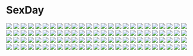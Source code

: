 # SexDay
![](https://konachan.com/image/7e98c52988cff45d7b5c19886396a7c5/Konachan.com%20-%20126012%20black_hair%20chibi%20hakurei_miko%20hemogurobin_a1c%20long_hair%20touhou.jpg)
![](https://konachan.com/image/3ae504cb6f28809069f8b73bed3d86b2/Konachan.com%20-%2011792%20hiiragi_akao%20jinki_extend.jpg)
![](https://konachan.com/jpeg/0400f843b2f627db29d51616753b6c60/Konachan.com%20-%20223395%20ass%20bed%20blue_eyes%20boots%20brown_hair%20censored%20hewsack%20long_hair%20makise_kurisu%20pantyhose%20shorts%20signed%20steins%3Bgate.jpg)
![](https://konachan.com/image/39a194c61633767c8d4358a1e4534751/Konachan.com%20-%20266590%20barefoot%20black_hair%20bones%20glasses%20green_eyes%20nabeshima_tetsuhiro%20original%20short_hair%20shorts%20skull.jpg)
![](https://konachan.com/image/adfcbdfdc7af76e8d2b80424b824f65e/Konachan.com%20-%20184308%20blue_eyes%20braids%20dress%20ia%20itsuwa_%28lethal-kemomimi%29%20long_hair%20vocaloid%20water.jpg)
![](https://konachan.com/image/7c8b46d246d789db0ac7c0af9630f0fb/Konachan.com%20-%20128293%20black_hair%20inu_x_boku_ss%20long_hair%20purple_eyes%20shirakiin_ririchiyo%20thighhighs.jpg)
![](https://konachan.com/image/660f1862ffbc88c724355ab4e00cd9a7/Konachan.com%20-%20178009%20barefoot%20blush%20candy%20chocolate%20hoshimiya_kate%20loli%20negija%20sekai_seifuku%3A_bouryaku_no_zvezda%20valentine.jpg)
![](https://konachan.com/jpeg/e26c07e3b0ec81713c3923a41be19bf3/Konachan.com%20-%2090467%20animal_ears%20black_hair%20blue_eyes%20collar%20foxgirl%20ganesagi%20kiss%20nanako_%28ganesagi%29%20original%20short_hair%20tail%20third-party_edit%20white_hair.jpg)
![](https://konachan.com/jpeg/7ce9980d711ba94719cc12e7a6c14aab/Konachan.com%20-%20279780%20animal%20blue_eyes%20fish%20flowers%20food%20fruit%20gray_hair%20hoodie%20long_hair%20narushima_kanna%20original.jpg)
![](https://konachan.com/jpeg/9664e7ce2185bb2ac0813391e8c834af/Konachan.com%20-%20207526%20book%20boots%20novcel%20patchouli_knowledge%20purple_eyes%20purple_hair%20touhou.jpg)
![](https://konachan.com/image/afb70cb45453c1bb83c087e7e58fd131/Konachan.com%20-%20148300%20blue_eyes%20blue_hair%20blush%20hatsune_miku%20kneehighs%20long_hair%20panties%20panty_pull%20school_uniform%20skirt%20striped_panties%20twintails%20underwear%20vocaloid.jpg)
![](https://konachan.com/jpeg/04f714de1664608000dec2fa9158ec63/Konachan.com%20-%20288522%20brown_eyes%20brown_hair%20flowers%20kneehighs%20original%20shiromi%20skirt.jpg)
![](https://konachan.com/jpeg/36cd419540ad497f9e233fcd5121128e/Konachan.com%20-%20232679%20aliasing%20black_hair%20blush%20bow%20choker%20dress%20elbow_gloves%20gloves%20long_hair%20nardack%20queen_of_hearts%20red_eyes%20scan%20thighhighs%20twintails%20white_rabbit.jpg)
![](https://konachan.com/image/02ab14f8cf88eb1550a2bcf0de160827/Konachan.com%20-%205055%20kiyoura_setsuna%20school_days.jpg)
![](https://konachan.com/jpeg/fb7a79c2e108dcbec48059549a4818bb/Konachan.com%20-%2050462%20akiyama_mio%20blush%20k-on%21%20maid%20transparent%20vector.jpg)
![](https://konachan.com/jpeg/54c6f0106c639504d9bb3ed839caacb7/Konachan.com%20-%20123201%20appare%21_tenka_gomen%20game_cg%20katagiri_hinata%20nakamura_ikumi%20zenigata_maru.jpg)
![](https://konachan.com/jpeg/9754a7e50c375c2f440220b4112ea85f/Konachan.com%20-%20255930%20animal_ears%20aqua_eyes%20blush%20breasts%20cleavage%20dark_skin%20fate_grand_order%20fate_%28series%29%20horns%20long_hair%20mofumoto%20navel%20purple_hair%20queen_of_sheba.jpg)
![](https://konachan.com/jpeg/306aff9e50a6a831b24c1424f7067603/Konachan.com%20-%20168364%20black_eyes%20black_hair%20blue_eyes%20boots%20brown_eyes%20brown_hair%20crying%20food%20gray_hair%20group%20ice_cream%20kurot%20marco_bodt%20ponytail%20scarf%20skirt%20tie%20uniform.jpg)
![](https://konachan.com/image/f17dcb3a8fba41f949b07f4b31bcc44b/Konachan.com%20-%2041630%20fukuyama_lisa%20girls_bravo%20hare_nanaka_koyomi%20kojima_kirie%20lana_jude_tomoka%20mario_kaneda%20miharu_sena_kanaka.jpg)
![](https://konachan.com/image/c5a7c4aa652a134e3e6752cb4e34a3c6/Konachan.com%20-%20303953%20braids%20brown_hair%20chinese_clothes%20fan%20fkey%20long_hair%20original%20red_eyes%20signed%20white.jpg)
![](https://konachan.com/jpeg/d575b00fe3dcae1dca11495668daaf2e/Konachan.com%20-%2057808%20bikini%20hayate_no_gotoku%20katsura_hinagiku%20swimsuit%20vector.jpg)
![](https://konachan.com/image/bce5727fc13e375b5217483b651ebffc/Konachan.com%20-%20295650%20bra%20fate_grand_order%20fate_%28series%29%20jeanne_d%27arc_alter%20open_shirt%20salmon88%20short_hair%20sunglasses%20thighhighs%20underwear%20white_hair%20yellow_eyes.jpg)
![](https://konachan.com/jpeg/304c94dd95f3a688275d6271c9042cdd/Konachan.com%20-%2054034%20chibi%20touhou.jpg)
![](https://konachan.com/image/13dfad92d5632254f547fe55f4b4b3e1/Konachan.com%20-%20111177%20brown_hair%20original%20pajamas%20scenic%20shinta_%28hmmuk%29%20stars%20tree.jpg)
![](https://konachan.com/jpeg/7232484561d81875e0f1d1878627c97d/Konachan.com%20-%20104073%20bed%20black_hair%20blush%20gokou_ruri%20kousaka_kyousuke%20long_hair%20male%20ore_no_imouto_ga_konna_ni_kawaii_wake_ga_nai%20pink_eyes%20short_hair%20silhouette%20suzumeko.jpg)
![](https://konachan.com/jpeg/aa070bc0699bd39dd54dc057ac9bc11c/Konachan.com%20-%20157630%20blue_eyes%20blue_hair%20blush%20bow%20breasts%20mahou_shoujo_madoka_magica%20miki_sayaka%20moritan%20nude%20red_eyes%20red_hair%20sakura_kyouko%20sideboob%20wet%20yuri.jpg)
![](https://konachan.com/image/8f5c92d050dba81a586c2322523ca0a1/Konachan.com%20-%20137136%20black_hair%20dress%20food%20green_eyes%20green_hair%20ice_cream%20long_hair%20original%20red_eyes%20ribbons%20seal_%28pukozin%29.jpg)
![](https://konachan.com/jpeg/b58d13659bc56eaaa8536c9eb3933370/Konachan.com%20-%20212227%20animal%20bird%20boots%20bow%20christmas%20grass%20hat%20hinami_%28hinatamizu%29%20horns%20purple_hair%20santa_hat%20short_hair%20signed%20tokiko%20touhou%20tree%20white_hair%20wings.jpg)
![](https://konachan.com/image/6b97f773c97fdd5750c62c8e5f74d51f/Konachan.com%20-%20267903%20aliasing%20anza_tomo%20bed%20blonde_hair%20bra%20breasts%20cleavage%20close%20green_eyes%20idolmaster%20miyamoto_frederica%20short_hair%20underwear.jpg)
![](https://konachan.com/image/aa8f093caccaf337bf10a77cb12cc711/Konachan.com%20-%20212330%20brown_hair%20glasses%20idolmaster%20idolmaster_million_live%21%20long_hair%20signed%20takayama_sayoko%20wristwear%20yae_%28mono110%29.jpg)
![](https://konachan.com/image/ba7269419409f748f15e2a960a0a6184/Konachan.com%20-%2029418%20clannad%20fujibayashi_kyou%20key%20logo%20long_hair%20purple_eyes%20purple_hair%20school_uniform%20zoom_layer.jpg)
![](https://konachan.com/image/e7baf6947558915bccba87b3c362805b/Konachan.com%20-%2032558%20panties%20takeda_sun%20underwear%20white.jpg)
![](https://konachan.com/image/45e689dc5840da9e7db402f111f34044/Konachan.com%20-%20257310%20aliasing%20blue_eyes%20brown_eyes%20brown_hair%20foxgirl%20hat%20long_hair%20pantyhose%20scarf%20short_hair%20skirt%20snow%20tail%20thighhighs%20tree%20white_hair%20yellow_eyes.jpg)
![](https://konachan.com/image/138d1645d25e292b0071597608027074/Konachan.com%20-%20114787%20festival%20fireworks%20japanese_clothes%20skirt%20skirt_lift%20summer%20tagme%20yukata.jpg)
![](https://konachan.com/image/830189cd4f76fe304190d6ee3e98cb47/Konachan.com%20-%20176555%20blue_eyes%20bodysuit%20brown_eyes%20brown_hair%20drink%20gloves%20group%20headband%20lao_meng%20long_hair%20red_eyes%20shorts%20sideboob%20skintight%20skirt%20thighhighs%20white_hair.jpg)
![](https://konachan.com/image/1ee17daaf9262fd5b069e43763a03da3/Konachan.com%20-%20158831%20blue_eyes%20boots%20green_hair%20mitsuko%20oumi_sanaka%20uniform%20utau.jpg)
![](https://konachan.com/image/3c134d9a9c04255b8c4ffcf899db5490/Konachan.com%20-%20191138%20blue_eyes%20blue_hair%20bodysuit%20hc%20long_hair%20navel%20ore_twintail_ni_narimasu%20tail_blue%20tsube_aika%20twintails%20weapon.jpg)
![](https://konachan.com/image/f2b634af16f2275cafd0e2ddb7b0d1db/Konachan.com%20-%2094689%20blonde_hair%20gloves%20gun%20hat%20koma_%28artist%29%20mahou_shoujo_madoka_magica%20thighhighs%20tomoe_mami%20weapon%20yellow_eyes.jpg)
![](https://konachan.com/image/7150dcb1772d5bde1eea0dfd370a7f30/Konachan.com%20-%20282190%20armor%20black_hair%20breasts%20elbow_gloves%20erect_nipples%20fate_grand_order%20fate_%28series%29%20gloves%20katana%20long_hair%20rokuji%20sword%20weapon.jpg)
![](https://konachan.com/image/9db2fae05ffd45b2c48283f4596428b4/Konachan.com%20-%2088135%20beach%20bikini%20black_hair%20blonde_hair%20bomi%20breasts%20cleavage%20game_cg%20kajiki_aiko%20nipples%20no_pantsu%21%21%20oikawa_ayu%20swimsuit%20twintails%20water.jpg)
![](https://konachan.com/jpeg/4ba8598c84d75c331452125a8c0e1e84/Konachan.com%20-%20217588%20animal_ears%20blue_eyes%20blush%20breasts%20cleavage%20erect_nipples%20loli%20original%20panties%20panty_pull%20sawati%20short_hair%20thighhighs%20underwear%20white_hair.jpg)
![](https://konachan.com/jpeg/ad87db162a132b420cfeaab124edb548/Konachan.com%20-%2035114%20garden_%28galge%29.jpg)
![](https://konachan.com/jpeg/e3fb1a3479cd5ea0d5c128eae5d4ee46/Konachan.com%20-%20141526%202girls%20blue_eyes%20hyperdimension_neptunia%20long_hair%20nepgear%20neptune%20pink_hair%20purple_hair%20purple_heart%20purple_sister%20tsunako%20twintails.jpg)
![](https://konachan.com/image/186e0443bf3aa37bbdd1ecb17a3db86a/Konachan.com%20-%2041493%20cc%20code_geass%20lelouch_lamperouge%20male.jpg)
![](https://konachan.com/jpeg/5c98ac76f0a9193c0d4000aef6ffe024/Konachan.com%20-%20269335%20anthropomorphism%20book%20brown_eyes%20brown_hair%20couch%20d-style_wed%20glasses%20kneehighs%20melonbooks%20school_uniform%20short_hair%20skirt%20twintails%20watermark.jpg)
![](https://konachan.com/image/8fb883270ac6278a130ee872a727ca33/Konachan.com%20-%2046011%20hyakko%20saotome_suzume.jpg)
![](https://konachan.com/image/b58771f5500453b829c0602943345a50/Konachan.com%20-%2075223%20asanagi%20ass%20bed%20book%20bow%20demon%20hat%20koakuma%20long_hair%20panties%20pink_eyes%20purple_eyes%20purple_hair%20red_hair%20socks%20thighhighs%20touhou%20underwear%20wings.jpg)
![](https://konachan.com/jpeg/dc2d676c8321aa6f4b71dd617536f9ad/Konachan.com%20-%20262436%20anus%20ass%20blush%20bra%20breasts%20censored%20dark_skin%20long_hair%20nipples%20panties%20penis%20ponytail%20pussy%20ryle%20scarf%20sex%20signed%20underwear%20vibrator%20yuru_camp.jpg)
![](https://konachan.com/jpeg/d17fdfbaad256c39ac0eb8a92daa84ee/Konachan.com%20-%20120262%20dandelion%20game_cg%20matsuno_canel%20taisetsu_na_kimi_no_tame_ni_boku_ni_dekiru_ichiban_no_koto%20yasaka_suzu.jpg)
![](https://konachan.com/image/376b6430a7b34829100865924da1f681/Konachan.com%20-%2064379%20bakemonogatari%20breasts%20monogatari_%28series%29%20no_bra%20open_shirt%20school_uniform%20senjougahara_hitagi%20thighhighs.jpg)
![](https://konachan.com/image/f1706e93adebbe11b71ede70f3f3d9ea/Konachan.com%20-%20230830%20anthropomorphism%20bath%20bathtub%20breasts%20brown_hair%20darkmuleth%20girls_frontline%20gun%20long_hair%20nude%20petals%20ponytail%20red_eyes%20ribbons%20water%20weapon%20wet.jpg)
![](https://konachan.com/jpeg/eeef4632e127e775d1ea4f0fbf701fe6/Konachan.com%20-%20280234%20boots%20brown_hair%20card_captor_sakura%20clamp%20dress%20gloves%20kinomoto_sakura%20scan%20short_hair%20wand.jpg)
![](https://konachan.com/jpeg/26cf31d645fb1047344781b1fa5b7e2c/Konachan.com%20-%20131076%20blue_eyes%20dress%20flowers%20katana%20konpaku_youmu%20myon%20short_hair%20sword%20touhou%20weapon.jpg)
![](https://konachan.com/image/9ee6c8df8faccab7ce80a5aa32a3a804/Konachan.com%20-%20270751%20animal%20bayashiko%20bird%20boots%20brown_eyes%20brown_hair%20building%20car%20city%20dog%20long_hair%20original%20ponytail%20scarf.jpg)
![](https://konachan.com/image/2c5909335f8720a7f8f19013fd61bd0d/Konachan.com%20-%20116540%20candy%20dress%20green_eyes%20green_hair%20kanaria%20lollipop%20mtyy%20rozen_maiden.jpg)
![](https://konachan.com/jpeg/fd8e341bd354d0b6985296e73b51a0e4/Konachan.com%20-%2082125%20breasts%20cleavage%20pia_carrot%20purple_hair%20tatekawa_mako%20thighhighs%20waitress.jpg)
![](https://konachan.com/image/f7298e60ad4c7ce7dced0e4b47d73c77/Konachan.com%20-%2081942%20blonde_hair%20brown_eyes%20green_eyes%20green_hair%20hat%20long_hair%20miko%20moriya_suwako%20purple_hair%20red_eyes%20sayori%20short_hair%20thighhighs%20touhou%20yasaka_kanako.jpg)
![](https://konachan.com/image/297caeaf046af89a7edfc2c42f9a6ef7/Konachan.com%20-%2066419%20breasts%20cleavage%20flowers%20japanese_clothes%20kimono%20yuuno_%28yukioka%29.jpg)
![](https://konachan.com/jpeg/dbf034b5b988e9c2d22ae23e3ee09eb2/Konachan.com%20-%2037715%20bikini%20jiji%20loli%20swimsuit.jpg)
![](https://konachan.com/image/6c20f3c75664c2217ef5c55eab751b12/Konachan.com%20-%2074441%20animal%20armor%20bird%20blue%20original%20sky%20sword%20water%20weapon.jpg)
![](https://konachan.com/image/d09fcbb42a71ea3c679435dc72e3aad4/Konachan.com%20-%207305%20gagraphic%20haimura_kiyotaka%20logo%20watermark.jpg)
![](https://konachan.com/image/30a42ee06e9f9e67eb3be4cc3767730d/Konachan.com%20-%20213524%20aliasing%20aqua_hair%20hatsune_miku%20long_hair%20microphone%20mitu_yang%20red_eyes%20skirt%20tell_your_world_%28vocaloid%29%20tie%20twintails%20vocaloid.jpg)
![](https://konachan.com/image/d0e88c6bad67c531045d42d71bfbd08d/Konachan.com%20-%20269098%20anthropomorphism%20ayanami_%28azur_lane%29%20azur_lane%20blush%20brown_eyes%20long_hair%20panties%20skirt_lift%20tatapopo%20underwear%20wet%20white_hair.jpg)
![](https://konachan.com/jpeg/e9448eaef9030bf5ddb031e586e89c4f/Konachan.com%20-%20239851%20blindfold%20blush%20bondage%20breasts%20brown_hair%20feng%20game_cg%20nase_yaeka%20navel%20nipples%20no_bra%20nopan%20pussy%20rope%20ryohka%20short_hair%20thighhighs%20uncensored.jpg)
![](https://konachan.com/jpeg/db92a402a117b5421ee0250e2d653efd/Konachan.com%20-%20227282%20akabeisoft3%20akizora_momiji%20brown_hair%20cherry_blossoms%20flowers%20game_cg%20inochi_no_spare%20kneehighs%20long_hair%20petals%20red_eyes%20school_uniform%20tree.jpg)
![](https://konachan.com/image/3a748b5201cefa40688327dc35979b2b/Konachan.com%20-%20258702%202girls%2054crystle%20brown_hair%20dress%20food%20forest%20misaka_mikoto%20shirai_kuroko%20short_hair%20shoujo_ai%20to_aru_majutsu_no_index%20tree%20wristwear.jpg)
![](https://konachan.com/jpeg/b486250b3935ad7338c94f2324a6dad9/Konachan.com%20-%20132142%20game_cg%20giga%20hotchkiss%20mikage_shizuku%20mikoto_akemi.jpg)
![](https://konachan.com/image/b7084c99bb454fe4d8e6ee24ed1bc4f5/Konachan.com%20-%20258229%20antarcticite%20anthropomorphism%20aqua_eyes%20close%20gloves%20houseki_no_kuni%20morino_bambi%20short_hair%20signed%20tie%20white_hair.jpg)
![](https://konachan.com/jpeg/cd8b5f85c6cc556c9a95a2297987d09b/Konachan.com%20-%20139973%20blush%20fang%20flandre_scarlet%20riichu%20touhou.jpg)
![](https://konachan.com/jpeg/c1d7fd665979ccaecd7b12ae9ec45315/Konachan.com%20-%20161221%20blush%20censored%20fingering%20flat_chest%20game_cg%20gray_hair%20hapymaher%20koku%20naitou_maia%20nipples%20no_bra%20panties%20purple_software%20underwear%20wet.jpg)
![](https://konachan.com/jpeg/c061bb2fca70966265aeec71f7c395e2/Konachan.com%20-%20108503%20animal_ears%20baku_taso%20catgirl%20chibi%20kaname_madoka%20mahou_shoujo_madoka_magica%20miki_sayaka%20tail%20tomoe_mami%20white.jpg)
![](https://konachan.com/jpeg/479709c0ecaff85ae2b33a4652e3de5f/Konachan.com%20-%20184139%20animal_ears%20blue_eyes%20brown_hair%20bunny_ears%20clouds%20dj_max%20dress%20drink%20flowers%20gray_hair%20male%20red_eyes%20sky%20suee%20water%20wristwear%20yuuki_tatsuya.jpg)
![](https://konachan.com/jpeg/22aa1e4de4227967b109da0ba29da38b/Konachan.com%20-%2087657%20animal_ears%20black_hair%20brown_hair%20chibi%20jinroku%20k-on%21%20nakano_azusa%20school_uniform%20white.jpg)
![](https://konachan.com/jpeg/436105c74823aa8abd20567bcf9197b4/Konachan.com%20-%2031008%20bleach%20inoue_orihime%20white.jpg)
![](https://konachan.com/jpeg/1bd3a02eddf52df5f8dae12301275d1e/Konachan.com%20-%20185690%20anthropomorphism%20bicolored_eyes%20close%20green_hair%20hat%20kantai_collection%20kiso_%28kancolle%29%20shiorinda.jpg)
![](https://konachan.com/image/1b31a7cac1479c3a4b2ac10c59fc4eb5/Konachan.com%20-%2074329%20hong_meiling%20sayori%20space%20stars%20touhou.jpg)
![](https://konachan.com/jpeg/092f985f60c90d98b5be5cfc740a0933/Konachan.com%20-%20307359%20aliasing%20bicolored_eyes%20doyachii%20garter_belt%20gloves%20hololive%20houshou_marine%20long_hair%20red_hair%20skirt%20thighhighs%20twintails%20uniform%20zettai_ryouiki.jpg)
![](https://konachan.com/image/4c12436ac5b01d46d91566d8124c357d/Konachan.com%20-%20281524%20armor%20blonde_hair%20dress%20fate_apocrypha%20fate_grand_order%20fate_%28series%29%20gloves%20green_eyes%20long_hair%20mordred%20ponytail%20red%20signed%20sword%20weapon%20yang-do.jpg)
![](https://konachan.com/jpeg/6e3eea056eead2019e44a0b6d2e03335/Konachan.com%20-%2085832%20animal_ears%20mystia_lorelei%20pink_hair%20shiba_itsuki%20short_hair%20touhou%20white%20wink.jpg)
![](https://konachan.com/image/609741c4305f948d3d745c9f81b9d15a/Konachan.com%20-%2015810%20black%20caren_hortensia%20fate_hollow_ataraxia%20fate_%28series%29%20fate_stay_night%20ikegami_akane.jpg)
![](https://konachan.com/image/b74a7ce0b893a37b12e70c05829368fb/Konachan.com%20-%20121412%20animal%20dress%20frog%20hat%20headband%20japanese_clothes%20kochiya_sanae%20miko%20monochrome%20moriya_suwako%20touhou%20umigarasu_%28kitsune1963%29%20yasaka_kanako.jpg)
![](https://konachan.com/image/2cebbf518b58317977151c61eb2c66ff/Konachan.com%20-%20106815%20alice_l_malvin%20blonde_hair%20dress%20gloves%20green_eyes%20pumpkin_scissors%20short_hair%20sword%20weapon.jpg)
![](https://konachan.com/image/3ad5011ee2bcbbd6b49fff4bb2a9ea64/Konachan.com%20-%2057229%20green_hair%20tagme.jpg)
![](https://konachan.com/image/c79f44ea8632f41da7d27f0c0d62dbf4/Konachan.com%20-%20199784%20armor%20baka_%28mh6516620%29%20blue_eyes%20brown_hair%20logo%20long_hair%20original%20pixiv_fantasia%20skirt%20weapon.jpg)
![](https://konachan.com/jpeg/0afb2e461cbe1e38d4fa5a0b7746dddd/Konachan.com%20-%20233136%20fuji_choko%20gradient%20male%20r.o.d_rehabilitation%20scan%20third-party_edit.jpg)
![](https://konachan.com/image/95a3d151f702cfd84fb79e1f556cd69b/Konachan.com%20-%20125214%20apple%20blue_eyes%20blue_hair%20bow%20chain%20crown%20dress%20flowers%20food%20fruit%20hatsune_miku%20long_hair%20ponytail%20ribbons%20rose%20sorakase_sawa%20twintails%20vocaloid.jpg)
![](https://konachan.com/jpeg/d126d1d141bba9c4fe5164038976706b/Konachan.com%20-%2051498%20tengen_toppa_gurren_lagann%20transparent%20yoko_littner.jpg)
![](https://konachan.com/jpeg/a45ab86e558dd214fdcf6464bd2e1790/Konachan.com%20-%20202608%20all_male%20angel_beats%21%20game_cg%20key%20male%20na-ga%20naoi_ayato%20otonashi_yuzuru%20rain%20water.jpg)
![](https://konachan.com/jpeg/645c9b9c2b74235340adccfe7cc1f1ba/Konachan.com%20-%20261707%202girls%20apron%20ass%20barefoot%20black_hair%20blonde_hair%20breasts%20brown_eyes%20cleavage%20fate_%28series%29%20loli%20long_hair%20miyu_edelfelt%20naked_apron%20white%20yellow_eyes.jpg)
![](https://konachan.com/image/0c46dda44f97e5dfc1825dc048a578fc/Konachan.com%20-%2022466%20fujino_shizuru%20mai-hime.jpg)
![](https://konachan.com/image/5fef6930c67c67d4b9ae6b8d878e4e07/Konachan.com%20-%2094831%20black_hair%20brown_eyes%20brown_hair%20food%20game_cg%20kobuichi%20long_hair%20male%20ponytail%20short_hair%20tenshinranman%20thighhighs%20tie%20tree%20yamabuki_aoi%20yuzusoft.jpg)
![](https://konachan.com/jpeg/c18e1c9ce68df5c6c5f5b74edaee8dc6/Konachan.com%20-%20281150%20asuda%20black_hair%20dark_skin%20elbow_gloves%20fairy%20feathers%20flat_chest%20glasses%20gloves%20green_eyes%20long_hair%20original%20pixiv_fantasia%20wings.jpg)
![](https://konachan.com/image/b65a4cd5869fb33d927e7fedb1bc7a02/Konachan.com%20-%20304076%20ass%20a.x.%20breasts%20long_hair%20no_bra%20original%20panties%20ponytail%20underwear%20undressing.jpg)
![](https://konachan.com/jpeg/d8f3625e646372518cf3f1b0ed01ec42/Konachan.com%20-%2068064%20animal%20cat%20ceriseen_%28toukou_sakuhin%29%20hatsune_miku%20twintails%20vocaloid.jpg)
![](https://konachan.com/jpeg/a6388256a020bd2c9e462cd584409964/Konachan.com%20-%20282938%20barefoot%20blue_eyes%20flowers%20go-toubun_no_hanayome%20long_hair%20nakano_nino%20red_hair%20rose%20school_uniform%20skirt%20to_gemichi.jpg)
![](https://konachan.com/jpeg/e82c0fb932bf744bd3c5c8617ce1dd90/Konachan.com%20-%20104823%20animal_ears%20black_hair%20brown_eyes%20catgirl%20kaiga%20k-on%21%20long_hair%20nakano_azusa%20naked_shirt%20white.jpg)
![](https://konachan.com/image/2b14e17e615f6ef219473a4318de7f35/Konachan.com%20-%2031843%20black_hair%20favorite%20game_cg%20happy_margaret%21%20japanese_clothes%20kitanoji_nozomi%20kokonoka%20weapon%20yellow_eyes.jpg)
![](https://konachan.com/image/db6da2dfe7e92034344b1e75770721ba/Konachan.com%20-%2034201%20alicia_florence%20aria%20vector.jpg)
![](https://konachan.com/image/bfd01a583c7760846a661f3ce833d5ac/Konachan.com%20-%206153%20anise_tatlin%20tales_of_the_abyss%20twintails.jpg)
![](https://konachan.com/jpeg/3fb7c392dd0814810037f27eebfd55d9/Konachan.com%20-%20246604%20blonde_hair%20blue_eyes%20blush%20breast_hold%20breasts%20cum%20game_cg%20long_hair%20nipples%20penis%20pussy%20pussy_juice%20sex%20uncensored%20wanaca%20winged_cloud.jpg)
